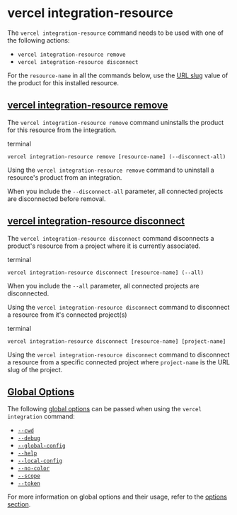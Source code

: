 # vercel integration-resource

The `vercel integration-resource` command needs to be used with one of the following actions:

- `vercel integration-resource remove`
- `vercel integration-resource disconnect`

For the `resource-name` in all the commands below, use the [URL slug](https://vercel.com/docs/integrations/create-integration#create-product-form-details) value of the product for this installed resource.

## [vercel integration-resource remove](https://vercel.com/docs/cli/integration-resource\#vercel-integration-resource-remove)

The `vercel integration-resource remove` command uninstalls the product for this resource from the integration.

terminal

```code-block_code__isn_V
vercel integration-resource remove [resource-name] (--disconnect-all)
```

Using the `vercel integration-resource remove` command to uninstall a
resource's product from an integration.

When you include the `--disconnect-all` parameter, all connected projects are disconnected before removal.

## [vercel integration-resource disconnect](https://vercel.com/docs/cli/integration-resource\#vercel-integration-resource-disconnect)

The `vercel integration-resource disconnect` command disconnects a product's resource from a project where it is currently associated.

terminal

```code-block_code__isn_V
vercel integration-resource disconnect [resource-name] (--all)
```

When you include the `--all` parameter, all connected projects are disconnected.

Using the `vercel integration-resource disconnect` command to disconnect a
resource from it's connected project(s)

terminal

```code-block_code__isn_V
vercel integration-resource disconnect [resource-name] [project-name]
```

Using the `vercel integration-resource disconnect` command to disconnect a
resource from a specific connected project where `project-name` is the URL
slug of the project.

## [Global Options](https://vercel.com/docs/cli/integration-resource\#global-options)

The following [global options](./vercel-cli-global-options.md) can be passed when using the `vercel integration` command:

- [`--cwd`](./vercel-cli-global-options.md#current-working-directory)
- [`--debug`](./vercel-cli-global-options.md#debug)
- [`--global-config`](./vercel-cli-global-options.md#global-config)
- [`--help`](./vercel-cli-global-options.md#help)
- [`--local-config`](./vercel-cli-global-options.md#local-config)
- [`--no-color`](./vercel-cli-global-options.md#no-color)
- [`--scope`](./vercel-cli-global-options.md#scope)
- [`--token`](./vercel-cli-global-options.md#token)

For more information on global options and their usage, refer to the [options section](./vercel-cli-global-options.md).
